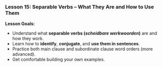 ### Lesson 15: Separable Verbs – What They Are and How to Use Them
**Lesson Goals:**
- Understand what **separable verbs (_scheidbare werkwoorden_)** are and how they work.
- Learn how to **identify**, **conjugate**, and **use them in sentences**.
- Practice both main clause and subordinate clause word orders (more advanced).
- Get comfortable building your own examples.
